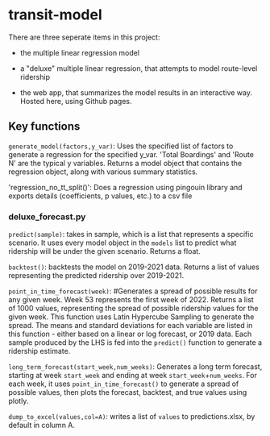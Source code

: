 # transit-model

There are three seperate items in this project:

- the multiple linear regression model

- a "deluxe" multiple linear regression, that attempts to model route-level ridership

- the web app, that summarizes the model results in an interactive way. Hosted here, using Github pages.

## Key functions

`generate_model(factors,y_var)`: Uses the specified list of factors to generate a regression for the specified y_var. 'Total Boardings' and 'Route N' are the typical y variables. Returns a model object that contains the regression object, along with various summary statistics.

'regression_no_tt_split()': Does a regression using pingouin library and exports details (coefficients, p values, etc.) to a csv file

### deluxe_forecast.py

`predict(sample)`: takes in sample, which is a list that represents a specific scenario. It uses every model object in the `models` list to predict what ridership will be under the given scenario. Returns a float.

`backtest()`: backtests the model on 2019-2021 data. Returns a list of values representing the predicted ridership over 2019-2021.

`point_in_time_forecast(week)`: #Generates a spread of possible results for any given week. Week 53 represents the first week of 2022. Returns a list of 1000 values, representing the spread of possible ridership values for the given week. This function uses Latin Hypercube Sampling to generate the spread. The means and standard deviations for each variable are listed in this function - either based on a linear or log forecast, or 2019 data. Each sample produced by the LHS is fed into the `predict()` function to generate a ridership estimate.

`long_term_forecast(start_week,num_weeks)`: Generates a long term forecast, starting at week `start_week` and ending at week `start_week`+`num_weeks`. For each week, it uses `point_in_time_forecast()` to generate a spread of possible values, then plots the forecast, backtest, and true values using plotly.

`dump_to_excel(values,col=A)`: writes a list of `values` to predictions.xlsx, by default in column A.

